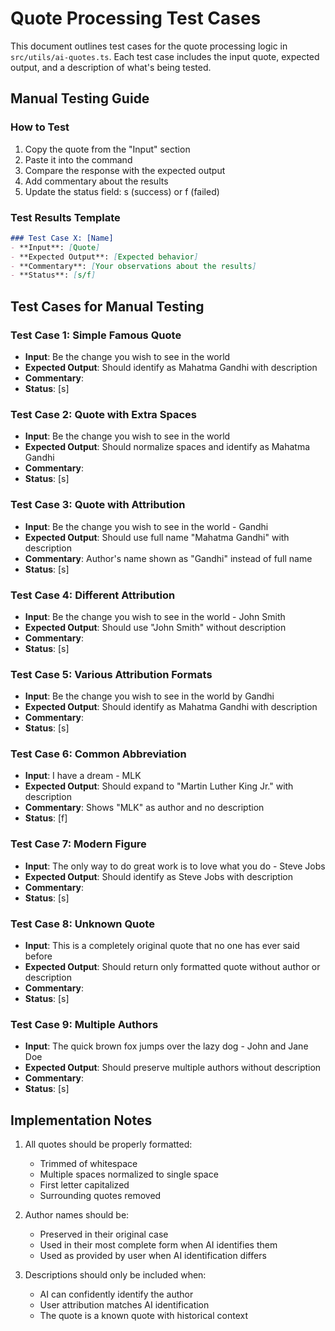 # Quote Processing Test Cases

This document outlines test cases for the quote processing logic in `src/utils/ai-quotes.ts`. Each test case includes the input quote, expected output, and a description of what's being tested.

## Manual Testing Guide

### How to Test
1. Copy the quote from the "Input" section
2. Paste it into the command
3. Compare the response with the expected output
4. Add commentary about the results
5. Update the status field: s (success) or f (failed)

### Test Results Template
```markdown
### Test Case X: [Name]
- **Input**: [Quote]
- **Expected Output**: [Expected behavior]
- **Commentary**: [Your observations about the results]
- **Status**: [s/f]
```

## Test Cases for Manual Testing

### Test Case 1: Simple Famous Quote
- **Input**: Be the change you wish to see in the world
- **Expected Output**: Should identify as Mahatma Gandhi with description
- **Commentary**: 
- **Status**: [s]

### Test Case 2: Quote with Extra Spaces
- **Input**: Be    the    change    you    wish    to    see    in    the    world
- **Expected Output**: Should normalize spaces and identify as Mahatma Gandhi
- **Commentary**: 
- **Status**: [s]

### Test Case 3: Quote with Attribution
- **Input**: Be the change you wish to see in the world - Gandhi
- **Expected Output**: Should use full name "Mahatma Gandhi" with description
- **Commentary**: Author's name shown as "Gandhi" instead of full name 
- **Status**: [s]

### Test Case 4: Different Attribution
- **Input**: Be the change you wish to see in the world - John Smith
- **Expected Output**: Should use "John Smith" without description
- **Commentary**: 
- **Status**: [s]

### Test Case 5: Various Attribution Formats
- **Input**: Be the change you wish to see in the world by Gandhi
- **Expected Output**: Should identify as Mahatma Gandhi with description
- **Commentary**: 
- **Status**: [s]

### Test Case 6: Common Abbreviation
- **Input**: I have a dream - MLK
- **Expected Output**: Should expand to "Martin Luther King Jr." with description
- **Commentary**: Shows "MLK" as author and no description
- **Status**: [f]

### Test Case 7: Modern Figure
- **Input**: The only way to do great work is to love what you do - Steve Jobs
- **Expected Output**: Should identify as Steve Jobs with description
- **Commentary**: 
- **Status**: [s]

### Test Case 8: Unknown Quote
- **Input**: This is a completely original quote that no one has ever said before
- **Expected Output**: Should return only formatted quote without author or description
- **Commentary**: 
- **Status**: [s]

### Test Case 9: Multiple Authors
- **Input**: The quick brown fox jumps over the lazy dog - John and Jane Doe
- **Expected Output**: Should preserve multiple authors without description
- **Commentary**: 
- **Status**: [s]

## Implementation Notes

1. All quotes should be properly formatted:
   - Trimmed of whitespace
   - Multiple spaces normalized to single space
   - First letter capitalized
   - Surrounding quotes removed

2. Author names should be:
   - Preserved in their original case
   - Used in their most complete form when AI identifies them
   - Used as provided by user when AI identification differs

3. Descriptions should only be included when:
   - AI can confidently identify the author
   - User attribution matches AI identification
   - The quote is a known quote with historical context 